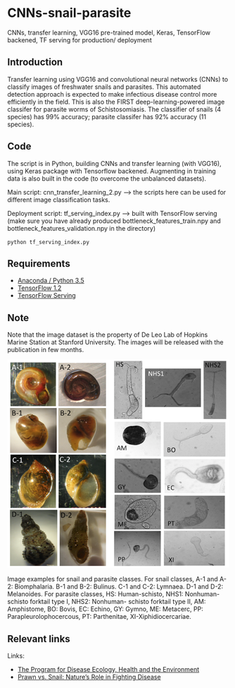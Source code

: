 # CNNs-snail-parasite
CNNs, transfer learning, VGG16 pre-trained model, Keras, TensorFlow backened, TF serving for production/ deployment

## Introduction
Transfer learning using VGG16 and convolutional neural networks (CNNs) to classify images of freshwater snails and parasites. This automated detection approach is expected to make infectious disease control more efficiently in the field. This is also the FIRST deep-learning-powered image classifer for parasite worms of Schistosomiasis. The classifier of snails (4 species) has 99% accuracy; parasite classifer has 92% accuracy (11 species).

## Code
The script is in Python, building CNNs and transfer learning (with VGG16), using Keras package with Tensorflow backened. Augmenting in training data is also built in the code (to overcome the unbalanced datasets).

Main script: cnn_transfer_learning_2.py
--> the scripts here can be used for different image classification tasks.

Deployment script: tf_serving_index.py
--> built with TensorFlow serving
(make sure you have already produced bottleneck_features_train.npy and bottleneck_features_validation.npy in the directory)

```angular2html
python tf_serving_index.py
```

## Requirements
- [Anaconda / Python 3.5](https://www.continuum.io/downloads)
- [TensorFlow 1.2](https://www.tensorflow.org/)
- [TensorFlow Serving](https://github.com/tensorflow/serving)

## Note
Note that the image dataset is the property of De Leo Lab of Hopkins Marine Station at Stanford University. The images will be released with the publication in few months.

![image_samples.png](image_samples.png)

Image examples for snail and parasite classes. For snail classes, A-1 and A-2: Biomphalaria. B-1 and B-2: Bulinus. C-1 and C-2: Lymnaea. D-1 and D-2: Melanoides. For parasite classes, HS: Human-schisto, NHS1: Nonhuman- schisto forktail type I, NHS2: Nonhuman- schisto forktail type II, AM: Amphistome, BO: Bovis, EC: Echino, GY: Gymno, ME: Metacerc, PP: Parapleurolophocercous, PT: Parthenitae, XI-Xiphidiocercariae.

## Relevant links
Links:
- [The Program for Disease Ecology, Health and the Environment](http://www.theupstreamalliance.org/)
- [Prawn vs. Snail: Nature’s Role in Fighting Disease](https://woods.stanford.edu/news-events/news/prawn-vs-snail-natures-role-fighting-disease)

